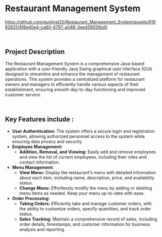 # Restaurant Management System

https://github.com/gurkirat20/Restaurant_Management_System/assets/91982831/4f8e40e4-ca60-4797-a048-3ee45905fbd0

<br>


## Project Description

The Restaurant Management System is a comprehensive Java-based application with a user-friendly Java Swing graphical user interface (GUI) designed to streamline and enhance the management of restaurant operations. This system provides a centralized platform for restaurant owners and managers to efficiently handle various aspects of their establishment, ensuring smooth day-to-day functioning and improved customer service.

<br>

## Key Features include : 

- **User Authentication:** The system offers a secure login and registration system, allowing authorized personnel access to the system while ensuring data privacy and security.
- **Employee Management:**
  - **Addition, Removal, and Viewing:** Easily add and remove employees and view the list of current employees, including their roles and contact information.
- **Menu Management:**
  - **View Menu:** Display the restaurant's menu with detailed information about each item, including name, description, price, and availability status.
  - **Change Menu:** Effortlessly modify the menu by adding or deleting menu items as needed. Keep your menu up-to-date with ease.
- **Order Processing:**
  - **Taking Orders:** Efficiently take and manage customer orders, with the ability to customize orders, specify quantities, and track order status.
  - **Sales Tracking:** Maintain a comprehensive record of sales, including order details, timestamps, and customer information for business analysis and reporting.

<br>

